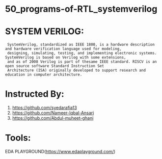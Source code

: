 # 50_programs-of-RTL_systemverilog


# SYSTEM VERILOG:
     SystemVerilog, standardized as IEEE 1800, is a hardware description and hardware verification language used for modeling,
     designing, simulating, testing, and implementing electronic systems. SystemVerilog is based on Verilog with some extensions,
     and as of 2008 Verilog is part of thesame IEEE standard. RISCV is an open source software Standard Instruction Set
     Architecture (ISA) originally developed to support research and education in computer architecture.

# Instructed By:
1) https://github.com/syedarafia13
2) https://github.com/Nameer-Iqbal-Ansari
3) https://github.com/Abdul-muheet-ghani

# Tools:
EDA PLAYGROUND(https://www.edaplayground.com/)
